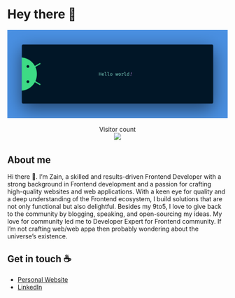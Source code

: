 # Hey there :wave:

<img src="https://raw.githubusercontent.com/zain64-design/zain64-design/main/banner.png" alt="Hello world">

<p align="center"> 
  Visitor count<br>
  <img src="https://profile-counter.glitch.me/zain64-design/count.svg" />
</p>

## About me

Hi there 👋. I’m Zain, a skilled and results-driven Frontend Developer with a strong background in Frontend development and a passion for crafting high-quality websites and web applications. With a keen eye for quality and a deep understanding of the Frontend ecosystem, I build solutions that are not only functional but also delightful. Besides my 9to5, I love to give back to the community by blogging, speaking, and open-sourcing my ideas. My love for community led me to Developer Expert for Frontend community. If I’m not crafting web/web appa then probably wondering about the universe’s existence.

## Get in touch :coffee:

- [Personal Website](https://muhammadzainulabidin.vercel.app/)
- [LinkedIn](https://www.linkedin.com/in/sheikh-muhammad-zain-ul-abidin-914234209/)
